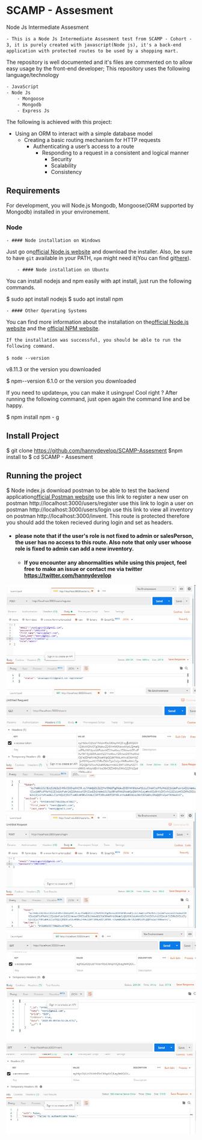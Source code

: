 # SCAMP - Assesment
Node Js Intermediate Assesment

    - This is a Node Js Intermediate Assesment test from SCAMP - Cohort - 3, it is purely created with javascript(Node js), it's a back-end application with protected routes to be used by a shopping mart.
The repository is well documented and it's files are commented on to allow easy usage by the front-end developer; This repository uses the following language/technology

    - JavaScript
    - Node Js
        - Mongoose
        - Mongodb
        - Express Js

The following is achieved with this project:

- Using an ORM to interact with a simple database model
    - Creating a basic routing mechanism for HTTP requests
        - Authenticating a user’s access to a route
            - Responding to a request in a consistent and logical manner
                - Security
                - Scalability
                - Consistency

## Requirements

For development, you will Node.js Mongodb, Mongoose(ORM supported by Mongodb) installed in your environement.

### Node
    - #### Node installation on Windows

Just go on[official Node.js website](https://nodejs.org/) and download the installer.
    Also, be sure to have `git` available in your PATH, `npm` might need it(You can find git[here](https://git-scm.com/)).

        - #### Node installation on Ubuntu

  You can install nodejs and npm easily with apt install, just run the following commands.

$ sudo apt install nodejs
$ sudo apt install npm

    - #### Other Operating Systems
You can find more information about the installation on the[official Node.js website](https://nodejs.org/) and the [official NPM website](https://npmjs.org/).

    If the installation was successful, you should be able to run the following command.

    $ node --version
v8.11.3 or the version you downloaded

$ npm--version
6.1.0 or the version you downloaded

If you need to update`npm`, you can make it using`npm`! Cool right ? After running the following command, just open again the command line and be happy.

$ npm install npm - g
    
## Install Project

$ git clone https://github.com/hannydevelop/SCAMP-Assesment
$npm install to
$ cd SCAMP - Assesment


## Running the project

$ Node index.js
download postman to be able to test the backend application[official Postman website](https://www.postman.com/downloads/)
    use this link to register a new user on postman http://localhost:3000/users/register
        use this link to login a user on postman http://localhost:3000/users/login
        use this link to view all inventory on postman http://localhost:3000/invent. This route is protected therefore you should add the token recieved during login and set as headers.
   
  - #### please note that if the user's role is not fixed to admin or salesPerson, the user has no access to this route. Also note that only user whoose role is fixed to admin can add a new inventory.
    - #### If you encounter any abnormalities while using this project, feel free to make an issue or contact me via twitter https://twitter.com/hannydevelop

![ScreenShot](/screenShots/register.JPG)
![ScreenShot](/screenShots/addtoken.JPG)
![ScreenShot](/screenShots/login.JPG)
![ScreenShot](/screenShots/true.JPG)
![ScreenShot](/screenShots/false.JPG)